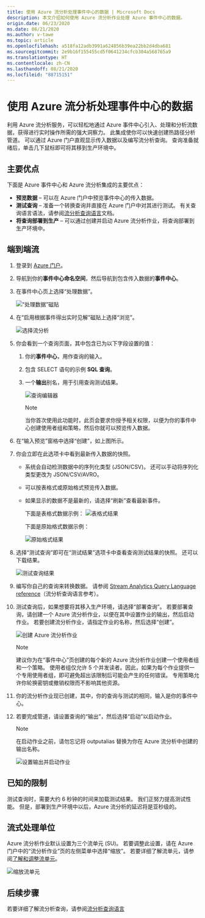 ```yaml
---
title: 使用 Azure 流分析处理事件中心的数据 | Microsoft Docs
description: 本文介绍如何使用 Azure 流分析作业处理 Azure 事件中心的数据。
origin.date: 06/23/2020
ms.date: 08/21/2020
ms.author: v-tawe
ms.topic: article
ms.openlocfilehash: a518fa12adb3991a624856b39ea22bb2d4dba681
ms.sourcegitcommit: 2e9b16f155455cd5f0641234cfcb304a568765a9
ms.translationtype: HT
ms.contentlocale: zh-CN
ms.lasthandoff: 08/21/2020
ms.locfileid: "88715151"
---
```

# <a name="process-data-from-your-event-hub-using-azure-stream-analytics"></a>使用 Azure 流分析处理事件中心的数据 
利用 Azure 流分析服务，可以轻松地通过 Azure 事件中心引入、处理和分析流数据，获得进行实时操作所需的强大洞察力。 此集成使你可以快速创建热路径分析管道。 可以通过 Azure 门户直观显示传入数据以及编写流分析查询。 查询准备就绪后，单击几下鼠标即可将其移到生产环境中。 

## <a name="key-benefits"></a>主要优点
下面是 Azure 事件中心和 Azure 流分析集成的主要优点： 
- **预览数据** – 可以在 Azure 门户中预览事件中心的传入数据。
- **测试查询** – 准备一个转换查询并直接在 Azure 门户中对其进行测试。 有关查询语言语法，请参阅[流分析查询语言](https://docs.microsoft.com/stream-analytics-query/built-in-functions-azure-stream-analytics)文档。
- **将查询部署到生产** – 可以通过创建并启动 Azure 流分析作业，将查询部署到生产环境中。

## <a name="end-to-end-flow"></a>端到端流

1. 登录到 [Azure 门户](https://portal.azure.cn)。 
1. 导航到你的**事件中心命名空间**，然后导航到包含传入数据的**事件中心**。 
1. 在事件中心页上选择“处理数据”。  

    ![“处理数据”磁贴](./media/process-data-azure-stream-analytics/process-data-tile.png)
1. 在“启用根据事件得出实时见解”磁贴上选择“浏览”。  

    ![选择流分析](./media/process-data-azure-stream-analytics/process-data-page-explore-stream-analytics.png)
1. 你会看到一个查询页面，其中包含已为以下字段设置的值：
    1. 你的**事件中心**，用作查询的输入。
    1. 包含 SELECT 语句的示例 **SQL 查询**。 
    1. 一个**输出**别名，用于引用查询测试结果。 

        ![查询编辑器](./media/process-data-azure-stream-analytics/query-editor.png)
        
        > [!NOTE]
        >  当你首次使用此功能时，此页会要求你授予相关权限，以便为你的事件中心创建使用者组和策略，然后你就可以预览传入数据。
1. 在“输入预览”窗格中选择“创建”，如上图所示。  
1. 你会立即在此选项卡中看到最新传入数据的快照。
    - 系统会自动检测数据中的序列化类型 (JSON/CSV)。 还可以手动将序列化类型更改为 JSON/CSV/AVRO。
    - 可以按表格式或原始格式预览传入数据。 
    - 如果显示的数据不是最新的，请选择“刷新”查看最新事件。 

        下面是表格式数据示例： ![表格式结果](./media/process-data-azure-stream-analytics/snapshot-results.png)

        下面是原始格式数据示例： 

        ![原始格式结果](./media/process-data-azure-stream-analytics/snapshot-results-raw-format.png)
1. 选择“测试查询”即可在“测试结果”选项卡中查看查询测试结果的快照。 还可以下载结果。

    ![测试查询结果](./media/process-data-azure-stream-analytics/test-results.png)
1. 编写你自己的查询来转换数据。 请参阅 [Stream Analytics Query Language reference](https://docs.microsoft.com/stream-analytics-query/stream-analytics-query-language-reference)（流分析查询语言参考）。
1. 测试查询后，如果想要将其移入生产环境，请选择“部署查询”。 若要部署查询，请创建一个 Azure 流分析作业，以便在其中设置作业的输出，然后启动作业。 若要创建流分析作业，请指定作业的名称，然后选择“创建”。

      ![创建 Azure 流分析作业](./media/process-data-azure-stream-analytics/create-stream-analytics-job.png)

      > [!NOTE] 
      >  建议你为在“事件中心”页创建的每个新的 Azure 流分析作业创建一个使用者组和一个策略。 使用者组仅允许 5 个并发读者。因此，如果为每个作业提供一个专用使用者组，即可避免超出该限制后可能会产生的任何错误。 专用策略允许你轮换密钥或撤销权限而不影响其他资源。 
1. 你的流分析作业现已创建，其中，你的查询与测试的相同，输入是你的事件中心。 

9.  若要完成管道，请设置查询的“输出”，然后选择“启动”以启动作业。 

    > [!NOTE]
    > 在启动作业之前，请勿忘记将 outputalias 替换为你在 Azure 流分析中创建的输出名称。

      ![设置输出并启动作业](./media/process-data-azure-stream-analytics/set-output-start-job.png)


## <a name="known-limitations"></a>已知的限制
测试查询时，需要大约 6 秒钟的时间来加载测试结果。 我们正努力提高测试性能。 但是，部署到生产环境中以后，Azure 流分析的延迟将是亚秒级的。

## <a name="streaming-units"></a>流式处理单位
Azure 流分析作业默认设置为三个流单元 (SU)。 若要调整此设置，请在 Azure 门户中的“流分析作业”页的左侧菜单中选择“缩放”。 若要详细了解流单元，请参阅[了解和调整流单元](../stream-analytics/stream-analytics-streaming-unit-consumption.md)。

![缩放流单元](./media/process-data-azure-stream-analytics/scale.png)

## <a name="next-steps"></a>后续步骤
若要详细了解流分析查询，请参阅[流分析查询语言](https://docs.microsoft.com/stream-analytics-query/built-in-functions-azure-stream-analytics)
